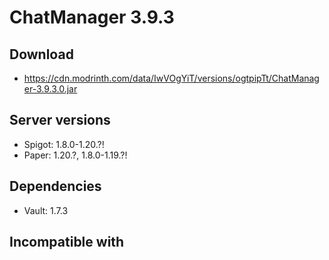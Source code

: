 # ChatManager 3.9.3

## Download
- https://cdn.modrinth.com/data/IwVOgYiT/versions/ogtpipTt/ChatManager-3.9.3.0.jar

## Server versions
- Spigot: 1.8.0-1.20.?!
- Paper: 1.20.?, 1.8.0-1.19.?!

## Dependencies
- Vault: 1.7.3

## Incompatible with